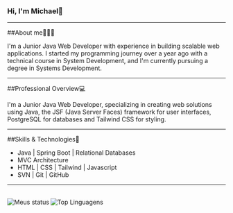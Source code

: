 ### Hi, I'm Michael👋
<hr />

##About me🧑🏽‍💼
<p>I'm a Junior Java Web Developer with experience in building scalable web applications. I started my programming journey over a year ago with a technical course in System Development, and I'm currently pursuing a degree in Systems Development.</p>
<hr />

##Professional Overview💻
<p>I'm a Junior Java Web Developer, specializing in creating web solutions using Java, the JSF (Java Server Faces) framework for user interfaces, PostgreSQL for databases and Tailwind CSS for styling.</p>
<hr />

##Skills & Technologies🎯
<ul>
  <li>Java | Spring Boot | Relational Databases</li>
  <li>MVC Architecture</li>
  <li>HTML | CSS | Tailwind | Javascript</li>
  <li>SVN | Git | GitHub</li>
</ul>
<hr />

<br />
<img alt="Meus status" align="Left" witdth="47%" src="https://github-readme-stats.vercel.app/api?username=MaikRibeiro&theme=highcontrast"/>
<img alt="Top Linguagens" align="Left" witdth="47%" src="https://github-readme-stats.vercel.app/api/top-langs/?username=MaikRibeiro&layout=compact&theme=cobalt" />

